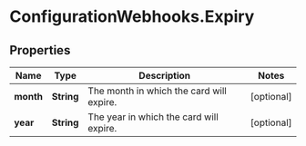 # ConfigurationWebhooks.Expiry

## Properties

Name | Type | Description | Notes
------------ | ------------- | ------------- | -------------
**month** | **String** | The month in which the card will expire. | [optional] 
**year** | **String** | The year in which the card will expire. | [optional] 


